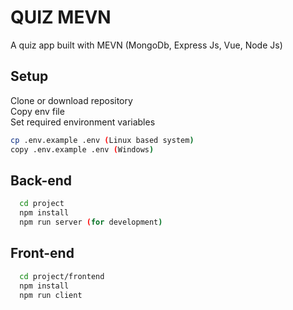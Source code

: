 # QUIZ MEVN

A quiz app built with MEVN (MongoDb, Express Js, Vue, Node Js)




## Setup

Clone or download repository\
Copy env file\
Set required environment variables
```bash
cp .env.example .env (Linux based system)
copy .env.example .env (Windows)
```
## Back-end
```bash
  cd project
  npm install
  npm run server (for development)
```
## Front-end

```bash
  cd project/frontend
  npm install
  npm run client
```
